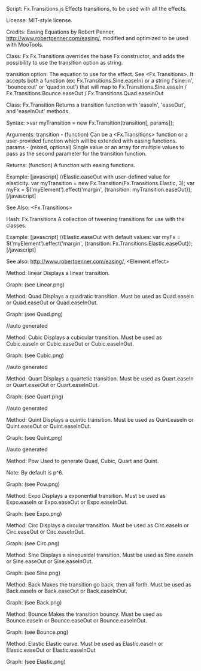 Script: Fx.Transitions.js
	Effects transitions, to be used with all the effects.

License:
	MIT-style license.

Credits:
	Easing Equations by Robert Penner, <http://www.robertpenner.com/easing/>, modified and optimized to be used with MooTools.



Class: Fx
	Fx.Transitions overrides the base Fx constructor, and adds the possibility to use the transition option as string.

transition option:
	The equation to use for the effect. See <Fx.Transitions>. It accepts both a function (ex: Fx.Transitions.Sine.easeIn)
	or a string ('sine:in', 'bounce:out' or 'quad:in:out') that will map to Fx.Transitions.Sine.easeIn / Fx.Transitions.Bounce.easeOut / Fx.Transitions.Quad.easeInOut



Class: Fx.Transition
	Returns a <Fx> transition function with 'easeIn', 'easeOut', and 'easeInOut' methods.

Syntax:
	>var myTransition = new Fx.Transition(transition[, params]);

Arguments:
	transition - (function) Can be a <Fx.Transitions> function or a user-provided function which will be extended with easing functions.
	params     - (mixed, optional) Single value or an array for multiple values to pass as the second parameter for the transition function.

Returns:
	(function) A function with easing functions.

Example:
	[javascript]
		//Elastic.easeOut with user-defined value for elasticity.
		var myTransition = new Fx.Transition(Fx.Transitions.Elastic, 3);
		var myFx = $('myElement').effect('margin', {transition: myTransition.easeOut});
	[/javascript]

See Also:
	<Fx.Transitions>



Hash: Fx.Transitions
	A collection of tweening transitions for use with the <Fx> classes.

Example:
	[javascript]
		//Elastic.easeOut with default values:
		var myFx = $('myElement').effect('margin', {transition: Fx.Transitions.Elastic.easeOut});
	[/javascript]

See also:
	<http://www.robertpenner.com/easing/>, <Element.effect>



Method: linear
	Displays a linear transition.

Graph:
	(see Linear.png)



Method: Quad
	Displays a quadratic transition. Must be used as Quad.easeIn or Quad.easeOut or Quad.easeInOut.

Graph:
	(see Quad.png)


//auto generated


Method: Cubic
	Displays a cubicular transition. Must be used as Cubic.easeIn or Cubic.easeOut or Cubic.easeInOut.

Graph:
	(see Cubic.png)


//auto generated


Method: Quart
	Displays a quartetic transition. Must be used as Quart.easeIn or Quart.easeOut or Quart.easeInOut.

Graph:
	(see Quart.png)


//auto generated


Method: Quint
	Displays a quintic transition. Must be used as Quint.easeIn or Quint.easeOut or Quint.easeInOut.

Graph:
	(see Quint.png)


//auto generated


Method: Pow
	Used to generate Quad, Cubic, Quart and Quint.

Note:
	By default is p^6.

Graph:
	(see Pow.png)



Method: Expo
	Displays a exponential transition. Must be used as Expo.easeIn or Expo.easeOut or Expo.easeInOut.

Graph:
	(see Expo.png)



Method: Circ
	Displays a circular transition. Must be used as Circ.easeIn or Circ.easeOut or Circ.easeInOut.

Graph:
	(see Circ.png)



Method: Sine
	Displays a sineousidal transition. Must be used as Sine.easeIn or Sine.easeOut or Sine.easeInOut.

Graph:
	(see Sine.png)



Method: Back
	Makes the transition go back, then all forth. Must be used as Back.easeIn or Back.easeOut or Back.easeInOut.

Graph:
	(see Back.png)



Method: Bounce
	Makes the transition bouncy. Must be used as Bounce.easeIn or Bounce.easeOut or Bounce.easeInOut.

Graph:
	(see Bounce.png)



Method: Elastic
	Elastic curve. Must be used as Elastic.easeIn or Elastic.easeOut or Elastic.easeInOut

Graph:
	(see Elastic.png)


